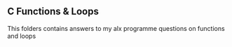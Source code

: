 ## C Functions & Loops

This folders contains answers to my alx programme questions on functions and loops
